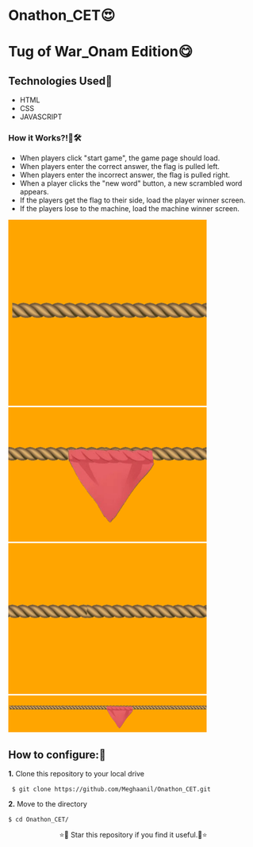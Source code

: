 # Onathon_CET😍
# Tug of War_Onam Edition😋
## Technologies Used💎
- HTML
- CSS
- JAVASCRIPT
### How it Works?!🤔🛠
- When players click "start game", the game page should load.
- When players enter the correct answer, the flag is pulled left.
- When players enter the incorrect answer, the flag is pulled right.
- When a player clicks the "new word" button, a new scrambled word appears.
- If the players get the flag to their side, load the player winner screen.
- If the players lose to the machine, load the machine winner screen.

<img width="400px" src="im1.png"/>
<img width="400px" src="im2.png"/>
<img width="400px" src="im3.png"/>
<img width="400px" src="im4.png"/>

## How to configure:🧐

**1.** Clone this repository to your local drive
```shell
 $ git clone https://github.com/Meghaanil/Onathon_CET.git
```
**2.** Move to the directory

```
$ cd Onathon_CET/
```
<p align="center">
 ⭐🌟 Star this repository if you find it useful.🌟⭐
</p>
